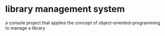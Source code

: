 # library management system 
a console project that applies the concept of object-oriented-programming to manage a library
